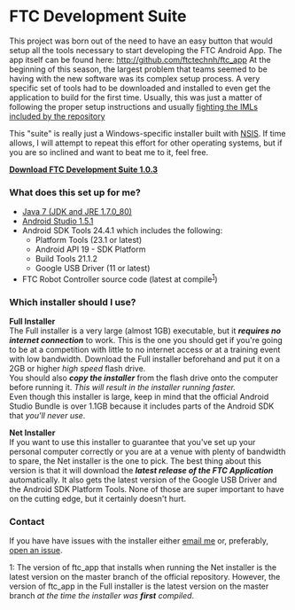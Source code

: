 # FTC Development Suite
This project was born out of the need to have an easy button that would setup all the tools necessary to start developing the FTC Android App. The app itself can be found here: http://github.com/ftctechnh/ftc_app
At the beginning of this season, the largest problem that teams seemed to be having with the new software was its complex setup process. A very specific set of tools had to be downloaded and installed to even get the application to build for the first time. Usually, this was just a matter of following the proper setup instructions and usually [fighting the IMLs included by the repository](https://github.com/ftctechnh/ftc_app/pull/12#issuecomment-153127094)  
  
This "suite" is really just a Windows-specific installer built with [NSIS]([http://nsis.sourceforge.net/).  If time allows, I will attempt to repeat this effort for other operating systems, but if you are so inclined  and want to beat me to it, feel free.  

[**Download FTC Development Suite 1.0.3**](https://github.com/JacobAMason/FTCDevSuite/releases/tag/v1.0.3)

### What does this set up for me?

 - [Java 7 (JDK and JRE 1.7.0_80)](http://www.oracle.com/technetwork/java/javase/downloads/jdk7-downloads-1880260.html)
 - [Android Studio 1.5.1](https://sites.google.com/a/android.com/tools/download/studio/builds/1-5-1)
 - Android SDK Tools 24.4.1 which includes the following:
   - Platform Tools (23.1 or latest)
   - Android API 19 - SDK Platform
   - Build Tools 21.1.2
   - Google USB Driver (11 or latest)
 - FTC Robot Controller source code (latest at compile<sup>[1](#latest-at-compile)</sup>)

### Which installer should I use?
**Full Installer**  
The Full installer is a very large (almost 1GB) executable, but it ***requires no internet connection*** to work. This is the one you should get if you're going to be at a competition with little to no internet access or at a training event with low bandwidth. Download the Full installer beforehand and put it on a 2GB or higher *high speed* flash drive.  
You should also ***copy the installer*** from the flash drive onto the computer before running it. *This will result in the installer running faster.*  
Even though this installer is large, keep in mind that the official Android Studio Bundle is over 1.1GB because it includes parts of the Android SDK that *you'll never use*.

**Net Installer**  
If you want to use this installer to guarantee that you've set up your personal computer correctly or you are at a venue with plenty of bandwidth to spare, the Net installer is the one to pick. The best thing about this version is that it will download the ***latest release of the FTC Application*** automatically.  It also gets the latest version of the Google USB Driver and the Android SDK Platform Tools.  None of those are super important to have on the cutting edge, but it certainly doesn't hurt.

### Contact
If you have have issues with the installer either [email me](mailto:jacob@jacobmason.net) or, preferably, [open an issue](https://github.com/JacobAMason/FTCDevSuite/issues/new).


<a name="latest-at-compile">1</a>: The version of ftc_app that installs when running the Net installer is the latest version on the master branch of the official repository. However, the version of ftc_app in the Full installer is the latest version on the master branch *at the time the installer was* ***first*** *compiled*.
